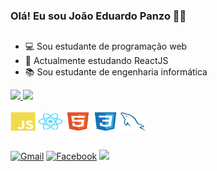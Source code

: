 ### Olá! Eu sou João Eduardo Panzo 👋🏿

##
- 💻 Sou estudante de programação web
- 🎯 Actualmente estudando ReactJS 
- 📚 Sou estudante de engenharia informática

<div style="display: flex">
  <a href="https://github.com/EduardoPanzo">
    <img height="180em" src="https://github-readme-stats.vercel.app/api?username=EduardoPanzo&show_icons=true&theme=dracula&include_all_commits=true&count_private=true"/>
    <img height="180em" src="https://github-readme-stats.vercel.app/api/top-langs/?username=EduardoPanzo&layout=compact&langs_count=7&theme=dark"/>
  </a>
</div>

<div style="display: inline_block"><br>
  <img align="center" alt="JP-Js" height="30" width="40" src="https://raw.githubusercontent.com/devicons/devicon/master/icons/javascript/javascript-plain.svg">
  <img align="center" alt="JP-React" height="30" width="40" src="https://raw.githubusercontent.com/devicons/devicon/master/icons/react/react-original.svg">
  <img align="center" alt="MA-HTML" height="30" width="40" src="https://raw.githubusercontent.com/devicons/devicon/master/icons/html5/html5-original.svg">
  <img align="center" alt="MA-CSS" height="30" width="40" src="https://raw.githubusercontent.com/devicons/devicon/master/icons/css3/css3-original.svg">
  <img align="center" alt="MA-CSS" height="30" width="40" src="https://raw.githubusercontent.com/devicons/devicon/master/icons/mysql/mysql-original.svg">
</div>

##
[![Gmail](https://img.shields.io/badge/Gmail-D14836?style=for-the-badge&logo=gmail&logoColor=white)](mailto:john404edwards@gmail.com)
[![Facebook](https://img.shields.io/badge/Facebook-1877F2?style=for-the-badge&logo=facebook&logoColor=white)](https://web.facebook.com/joao.eduardo.52012548/)
<a href="https://discord.com" target="_blank"><img src="https://img.shields.io/badge/Discord-7289DA?style=for-the-badge&logo=discord&logoColor=white" target="_blank"></a>
